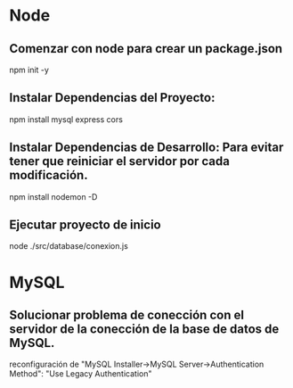 # Node
## Comenzar con node para crear un package.json
npm init -y

## Instalar Dependencias del Proyecto:
npm install mysql express cors

## Instalar Dependencias de Desarrollo: Para evitar tener que reiniciar el servidor por cada modificación.
npm install nodemon -D

## Ejecutar proyecto de inicio
node ./src/database/conexion.js

# MySQL
## Solucionar problema de conección con el servidor de la conección de la base de datos de MySQL.
reconfiguración de "MySQL Installer->MySQL Server->Authentication Method": "Use Legacy Authentication"